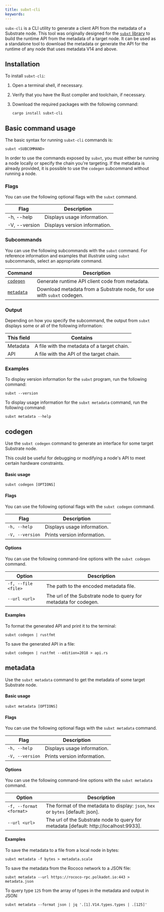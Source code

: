 ```yaml
---
title: subxt-cli
keywords:
---
```


`subx-cli` is a CLI utility to generate a client API from the metadata of a Substrate node.
This tool was originally designed for the [`subxt` library](./06-build/libraries#subxt) to build the runtime API from the metadata of a target node. 
It can be used as a standalone tool to download the metadata or generate the API for the runtime of any node that uses metadata V14 and above. 

## Installation 

To install `subxt-cli`:

1. Open a terminal shell, if necessary.
1. Verify that you have the Rust compiler and toolchain, if necessary.
1. Download the required packages with the following command: 

    `cargo install subxt-cli`

## Basic command usage

The basic syntax for running `subxt-cli` commands is:

`subxt <SUBCOMMAND>`

In order to use the commands exposed by `subxt`, you must either be running a node locally or specify the chain you're targeting.
If the metadata is already provided, it is possible to use the `codegen` subcommand without running a node.

### Flags

You can use the following optional flags with the `subxt` command.

| Flag | Description
| ------- | -----------
| -h, --help | Displays usage information. 
| -V, --version | Displays version information.

### Subcommands

You can use the following subcommands with the `subxt` command. 
For reference information and examples that illustrate using `subxt` subcommands, select an appropriate command.

| Command | Description
| ------- | -----------
| [`codegen`](#codegen) | Generate runtime API client code from metadata.  
| [`metadata`](#metadata) | Download metadata from a Substrate node, for use with `subxt` codegen.

### Output

Depending on how you specify the subcommand, the output from `subxt` displays some or all of the following information:

| This field | Contains
| ---------- | ----------
| Metadata | A file with the metadata of a target chain.
| API | A file with the API of the target chain.

### Examples

To display version information for the `subxt` program, run the following command:

`subxt --version`

To display usage information for the `subxt metadata` command, run the following command:

`subxt metadata --help`

## codegen

Use the `subxt codegen` command to generate an interface for some target Substrate node.

This could be useful for debugging or modifying a node's API to meet certain hardware constraints.

#### Basic usage

`subxt codegen [OPTIONS]`

#### Flags

You can use the following optional flags with the `subxt codegen` command.

| Flag   | Description
| ------ | -----------
| `-h, --help`  | Displays usage information.
| `-V, --version` | Prints version information.

#### Options

You can use the following command-line options with the `subxt codegen` command.

| Option   | Description
| -------- | -----------
| `-f, --file <file>` | The path to the encoded metadata file.
| `--url <url>` | The url of the Substrate node to query for metadata for codegen.

#### Examples

To format the generated API and print it to the terminal:

`subxt codegen | rustfmt`

To save the generated API in a file:

`subxt codegen | rustfmt --edition=2018 > api.rs`
## metadata

Use the `subxt metadata` command to get the metadata of some target Substrate node.

#### Basic usage

`subxt metadata [OPTIONS]`

#### Flags

You can use the following optional flags with the `subxt metadata` command.

| Flag   | Description
| ------ | -----------
| `-h, --help`  | Displays usage information.
| `-V, --version` | Prints version information.

#### Options

You can use the following command-line options with the `subxt metadata` command.

| Option   | Description
| -------- | -----------
| `-f, --format <format>` | The format of the metadata to display: `json`, `hex` or `bytes` [default: json].
| `--url <url>` | The url of the Substrate node to query for metadata [default: http://localhost:9933].

#### Examples

To save the metadata to a file from a local node in bytes:

`subxt metadata -f bytes > metadata.scale`

To save the metadata from the Rococo network to a JSON file:

`subxt metadata --url https://rococo-rpc.polkadot.io:443 > metadata.json`

To query type `125` from the array of types in the metadata and output in JSON: 

`subxt metadata --format json | jq '.[1].V14.types.types | .[125]'`